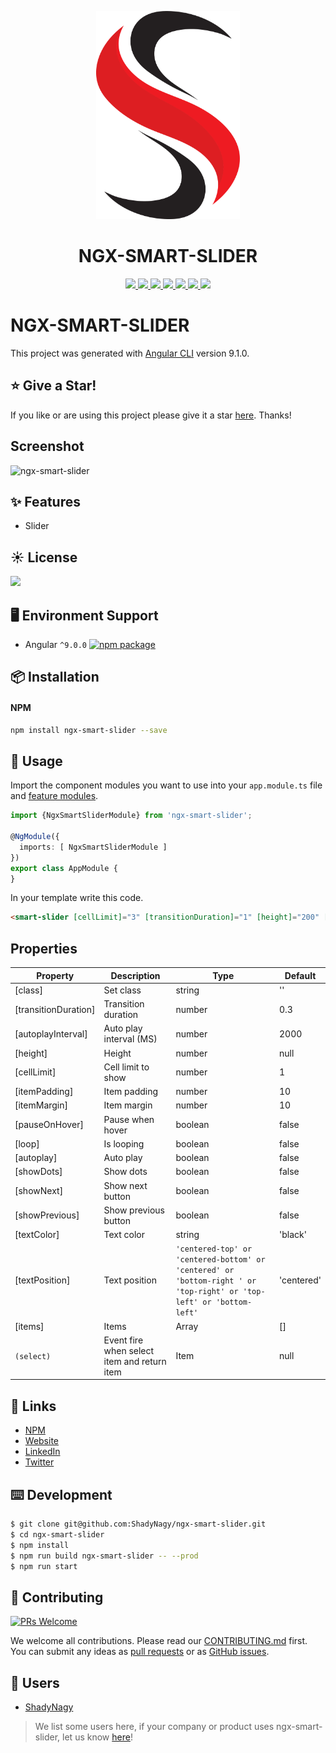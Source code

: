 <p align="center">
  <a href="https://www.npmjs.com/package/ngx-smart-slider">
    <img width="230" src="icon.png">
  </a>
</p>

<h1 align="center">
NGX-SMART-SLIDER
</h1>

<p align="center">
    <a href="https://www.npmjs.com/package/ngx-smart-slider" alt="npm" target="_blank">
        <img src="https://img.shields.io/npm/v/ngx-smart-slider" />
    </a>
    <a href="https://www.npmjs.com/package/ngx-smart-slider" alt="npm" target="_blank">
        <img src="https://img.shields.io/npm/dt/ngx-smart-slider" />
    </a>
     <a href="https://www.npmjs.com/package/ngx-keypad" alt="npm" target="_blank">
        <img src="https://badgen.net/bundlephobia/min/ngx-smart-slider" />
    </a>  
    <a href="https://github.com/ShadyNagy/ngx-smart-slider/actions?query=workflow%3Anpm-publish" alt="Workflows">
        <img src="https://github.com/shadynagy/ngx-smart-slider/workflows/npm-publish/badge.svg" />
    </a>
    <a href="https://github.com/ShadyNagy/ngx-smart-slider/graphs/contributors" alt="Contributors">
        <img src="https://img.shields.io/github/contributors/ShadyNagy/ngx-smart-slider" />
    </a>
    <a href="https://github.com/ShadyNagy/ngx-smart-slider/blob/master/LICENSE" alt="license">
        <img src="https://img.shields.io/badge/License-MIT-blue.svg" />
    </a>
    <a href="https://www.paypal.me/shadynagy" alt="paypal">
        <img src="https://img.shields.io/badge/PayPal-tip%20me-green.svg?logo=paypal" />
    </a>
</p>

# NGX-SMART-SLIDER

This project was generated with [Angular CLI](https://github.com/angular/angular-cli) version 9.1.0.

## :star: Give a Star!
If you like or are using this project please give it a star [here](https://github.com/ShadyNagy/ngx-smart-slider). Thanks!

## Screenshot 

![ngx-smart-slider](https://user-images.githubusercontent.com/6225593/92482762-44f78400-f1e8-11ea-83a5-e3b3992879fa.gif)

## ✨ Features

- Slider

## ☀️ License

<a href="https://github.com/ShadyNagy/ngx-smart-slider/blob/master/LICENSE" alt="license">
    <img src="https://img.shields.io/badge/License-MIT-blue.svg" />
</a>

## 🖥 Environment Support

* Angular `^9.0.0` [![npm package](https://img.shields.io/npm/v/ngx-smart-slider?style=flat-square)](https://www.npmjs.com/package/ngx-smart-slider)

## 📦 Installation

#### NPM

```bash
npm install ngx-smart-slider --save
```

## 🔨 Usage

Import the component modules you want to use into your `app.module.ts` file and [feature modules](https://angular.io/guide/feature-modules).

```ts
import {NgxSmartSliderModule} from 'ngx-smart-slider';

@NgModule({
  imports: [ NgxSmartSliderModule ]
})
export class AppModule {
}
```

In your template write this code.
```html
<smart-slider [cellLimit]="3" [transitionDuration]="1" [height]="200" [items]="items" [showPrevious]="isShowPrevious" [showNext]="isShowNext"></smart-slider>
```

## Properties

| Property | Description | Type | Default |
| --- | --- | --- | --- |
| [class] | Set class | string | '' |
| [transitionDuration] | Transition duration | number | 0.3 |
| [autoplayInterval] | Auto play interval (MS) | number | 2000 |
| [height] | Height | number | null |
| [cellLimit] | Cell limit to show | number | 1 |
| [itemPadding] | Item padding | number | 10 |
| [itemMargin] | Item margin | number | 10 |
| [pauseOnHover] | Pause when hover | boolean | false |
| [loop] | Is looping | boolean | false |
| [autoplay] | Auto play | boolean | false |
| [showDots] | Show dots | boolean | false |
| [showNext] | Show next button | boolean | false |
| [showPrevious] | Show previous button | boolean | false |
| [textColor] | Text color | string | 'black' |
| [textPosition] | Text position | `'centered-top' or 'centered-bottom' or 'centered' or 'bottom-right ' or 'top-right' or 'top-left' or 'bottom-left'` | 'centered' |
| [items] | Items | Array<Item> | [] |
| `(select)` | Event fire when select item and return item | Item | null |

## 🔗 Links

* [NPM](https://www.npmjs.com/package/ngx-smart-slider)
* [Website](http://www.shadynagy.com)
* [LinkedIn](https://www.linkedin.com/in/shadynagy)
* [Twitter](https://twitter.com/ShadyNagy_)

## ⌨️ Development

```bash
$ git clone git@github.com:ShadyNagy/ngx-smart-slider.git
$ cd ngx-smart-slider
$ npm install
$ npm run build ngx-smart-slider -- --prod
$ npm run start
```

## 🤝 Contributing

[![PRs Welcome](https://img.shields.io/badge/PRs-welcome-brightgreen.svg?style=flat-square)](https://github.com/shadynagy/ngx-smart-slider/pulls)

We welcome all contributions. Please read our [CONTRIBUTING.md](https://github.com/shadynagy/ngx-smart-slider/blob/master/CONTRIBUTING.md) first. You can submit any ideas as [pull requests](https://github.com/shadynagy/ngx-smart-slider/pulls) or as [GitHub issues](https://github.com/shadynagy/ngx-smart-slider/issues).

## 🎉 Users

- [ShadyNagy](http://www.shadynagy.com/)

> We list some users here, if your company or product uses ngx-smart-slider, let us know [here](https://github.com/shadynagy/ngx-smart-slider/issues/1)!
